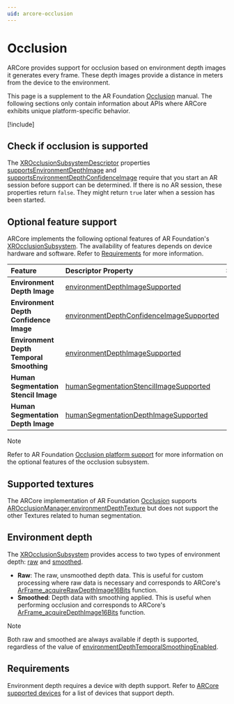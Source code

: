 ```yaml
---
uid: arcore-occlusion
---
```

# Occlusion

ARCore provides support for occlusion based on environment depth images it generates every frame. These depth images provide a distance in meters from the device to the environment.

This page is a supplement to the AR Foundation [Occlusion](xref:arfoundation-occlusion) manual. The following sections only contain information about APIs where ARCore exhibits unique platform-specific behavior.

[!include[](../snippets/arf-docs-tip.md)]

## Check if occlusion is supported

The [XROcclusionSubsystemDescriptor](xref:UnityEngine.XR.ARSubsystems.XROcclusionSubsystemDescriptor) properties [supportsEnvironmentDepthImage](xref:UnityEngine.XR.ARSubsystems.XROcclusionSubsystemDescriptor.supportsEnvironmentDepthImage) and [supportsEnvironmentDepthConfidenceImage](xref:UnityEngine.XR.ARSubsystems.XROcclusionSubsystemDescriptor.supportsEnvironmentDepthConfidenceImage) require that you start an AR session before support can be determined. If there is no AR session, these properties return `false`. They might return `true` later when a session has been started.

## Optional feature support

ARCore implements the following optional features of AR Foundation's [XROcclusionSubsystem](xref:UnityEngine.XR.ARSubsystems.XROcclusionSubsystem). The availability of features depends on device hardware and software. Refer to [Requirements](#occlusion-requirements) for more information.

| Feature | Descriptor Property | Supported |
| :------ | :--------------- | :----------: |
| **Environment Depth Image** | [environmentDepthImageSupported](xref:UnityEngine.XR.ARSubsystems.XROcclusionSubsystemDescriptor.environmentDepthImageSupported) | Yes |
| **Environment Depth Confidence Image** | [environmentDepthConfidenceImageSupported](xref:UnityEngine.XR.ARSubsystems.XROcclusionSubsystemDescriptor.environmentDepthConfidenceImageSupported) | Yes |
| **Environment Depth Temporal Smoothing** | [environmentDepthImageSupported](xref:UnityEngine.XR.ARSubsystems.XROcclusionSubsystemDescriptor.environmentDepthImageSupported) | Yes |
| **Human Segmentation Stencil Image** | [humanSegmentationStencilImageSupported](xref:UnityEngine.XR.ARSubsystems.XROcclusionSubsystemDescriptor.humanSegmentationStencilImageSupported) | |
| **Human Segmentation Depth Image** | [humanSegmentationDepthImageSupported](xref:UnityEngine.XR.ARSubsystems.XROcclusionSubsystemDescriptor.humanSegmentationDepthImageSupported) | |

> [!NOTE]
> Refer to AR Foundation [Occlusion platform support](xref:arfoundation-occlusion-platform-support) for more information
> on the optional features of the occlusion subsystem.

## Supported textures

The ARCore implementation of AR Foundation [Occlusion](xref:arfoundation-occlusion) supports [AROcclusionManager.environmentDepthTexture](xref:UnityEngine.XR.ARFoundation.AROcclusionManager.environmentDepthTexture) but does not support the other Textures related to human segmentation.

## Environment depth

The [XROcclusionSubsystem](xref:UnityEngine.XR.ARSubsystems.XROcclusionSubsystem) provides access to two types of environment depth: [raw](xref:UnityEngine.XR.ARSubsystems.XROcclusionSubsystem.TryAcquireRawEnvironmentDepthCpuImage(UnityEngine.XR.ARSubsystems.XRCpuImage@)) and [smoothed](xref:UnityEngine.XR.ARSubsystems.XROcclusionSubsystem.TryAcquireSmoothedEnvironmentDepthCpuImage(UnityEngine.XR.ARSubsystems.XRCpuImage@)).

- **Raw**: The raw, unsmoothed depth data. This is useful for custom processing where raw data is necessary and corresponds to ARCore's [ArFrame_acquireRawDepthImage16Bits](https://developers.google.com/ar/reference/c/group/ar-frame#arframe_acquirerawdepthimage16bits) function.
- **Smoothed**: Depth data with smoothing applied. This is useful when performing occlusion and corresponds to ARCore's [ArFrame_acquireDepthImage16Bits](https://developers.google.com/ar/reference/c/group/ar-frame#arframe_acquiredepthimage16bits) function.

> [!NOTE]
> Both raw and smoothed are always available if depth is supported, regardless of the value of [environmentDepthTemporalSmoothingEnabled](xref:UnityEngine.XR.ARSubsystems.XROcclusionSubsystem.environmentDepthTemporalSmoothingEnabled).

<a id="occlusion-requirements"></a>

## Requirements

Environment depth requires a device with depth support. Refer to [ARCore supported devices](https://developers.google.com/ar/devices#google_play_devices) for a list of devices that support depth.
